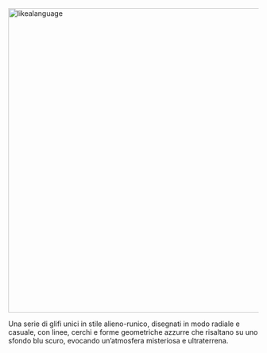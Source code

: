<img width="614" alt="likealanguage" src="https://github.com/user-attachments/assets/6ceca613-0297-4e9d-9bad-4d71ebcfa0a3">


Una serie di glifi unici in stile alieno-runico, disegnati in modo radiale e casuale, con linee, cerchi e forme geometriche azzurre che risaltano su uno sfondo blu scuro, evocando un’atmosfera misteriosa e ultraterrena.


